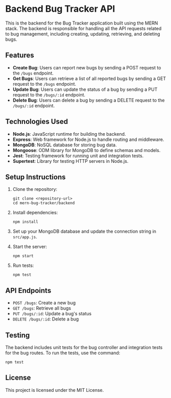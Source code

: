 # Backend Bug Tracker API

This is the backend for the Bug Tracker application built using the MERN stack. The backend is responsible for handling all the API requests related to bug management, including creating, updating, retrieving, and deleting bugs.

## Features

- **Create Bug**: Users can report new bugs by sending a POST request to the `/bugs` endpoint.
- **Get Bugs**: Users can retrieve a list of all reported bugs by sending a GET request to the `/bugs` endpoint.
- **Update Bug**: Users can update the status of a bug by sending a PUT request to the `/bugs/:id` endpoint.
- **Delete Bug**: Users can delete a bug by sending a DELETE request to the `/bugs/:id` endpoint.

## Technologies Used

- **Node.js**: JavaScript runtime for building the backend.
- **Express**: Web framework for Node.js to handle routing and middleware.
- **MongoDB**: NoSQL database for storing bug data.
- **Mongoose**: ODM library for MongoDB to define schemas and models.
- **Jest**: Testing framework for running unit and integration tests.
- **Supertest**: Library for testing HTTP servers in Node.js.

## Setup Instructions

1. Clone the repository:
   ```
   git clone <repository-url>
   cd mern-bug-tracker/backend
   ```

2. Install dependencies:
   ```
   npm install
   ```

3. Set up your MongoDB database and update the connection string in `src/app.js`.

4. Start the server:
   ```
   npm start
   ```

5. Run tests:
   ```
   npm test
   ```

## API Endpoints

- `POST /bugs`: Create a new bug
- `GET /bugs`: Retrieve all bugs
- `PUT /bugs/:id`: Update a bug's status
- `DELETE /bugs/:id`: Delete a bug

## Testing

The backend includes unit tests for the bug controller and integration tests for the bug routes. To run the tests, use the command:
```
npm test
```

## License

This project is licensed under the MIT License.